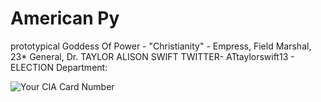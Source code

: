 # American Py

prototypical Goddess Of Power - "Christianity" - Empress, Field Marshal, 23\* General, Dr. TAYLOR ALISON SWIFT TWITTER- ATtaylorswift13 - ELECTION Department:

![Your CIA Card Number](https://github.com/SalmanEagle/american-py/blob/eacc80d1a894cc1e20e98239f95fd1e07b4f570d/Your%20CIA%20Card%20Number.jpg)
